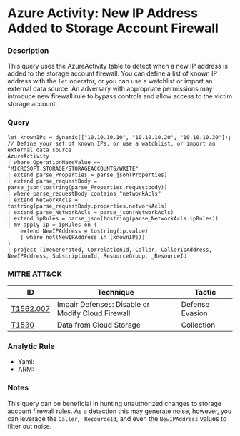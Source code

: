 # Azure Activity: New IP Address Added to Storage Account Firewall

### Description
This query uses the AzureActivity table to detect when a new IP address is added to the storage account firewall. You can define a list of known IP address with the `let` operator, or you can use a watchlist or import an external data source.  An adversary with appropriate permissions may introduce new firewall rule to bypass controls and allow access to the victim storage account.

### Query
```kql
let knownIPs = dynamic(["10.10.10.10", "10.10.10.20", "10.10.10.30"]); // Define your set of known IPs, or use a watchlist, or import an external data source
AzureActivity
| where OperationNameValue == "MICROSOFT.STORAGE/STORAGEACCOUNTS/WRITE"
| extend parse_Properties = parse_json(Properties)
| extend parse_requestBody = parse_json(tostring(parse_Properties.requestbody))
| where parse_requestBody contains "networkAcls"
| extend NetworkAcls = tostring(parse_requestBody.properties.networkAcls)
| extend parse_NetworkAcls = parse_json(NetworkAcls)
| extend ipRules = parse_json(tostring(parse_NetworkAcls.ipRules))
| mv-apply ip = ipRules on (
    extend NewIPAddress = tostring(ip.value)
    | where not(NewIPAddress in (knownIPs))
)
| project TimeGenerated, CorrelationId, Caller, CallerIpAddress, NewIPAddress, SubscriptionId, ResourceGroup, _ResourceId
```

### MITRE ATT&CK
| ID | Technique | Tactic |
|----|-----------|--------|
| [T1562.007](https://attack.mitre.org/techniques/T1562/007/) | Impair Defenses: Disable or Modify Cloud Firewall | Defense Evasion |
| [T1530](https://attack.mitre.org/techniques/T1530/) | Data from Cloud Storage  | Collection |

### Analytic Rule
- Yaml: []()
- ARM: []()

### Notes
This query can be beneficial in hunting unauthorized changes to storage account firewall rules. As a detection this may generate noise, however, you can leverage the `Caller`, `_ResourceId`, and even the `NewIPAddress` values to filter out noise.
